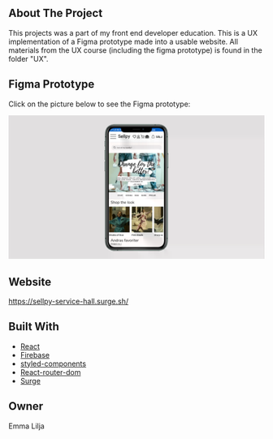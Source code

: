 ## About The Project

This projects was a part of my front end developer education. This is a UX implementation of a Figma prototype made into a usable website. All materials from the UX course (including the figma prototype) is found in the folder "UX". 

## Figma Prototype

Click on the picture below to see the Figma prototype:

  <a href="https://www.figma.com/proto/wEN9ay1rS7nt2kjkOsoNDg/Sellpy-reparationslokal?node-id=2%3A2&scaling=scale-down&page-id=0%3A1&starting-point-node-id=2%3A2&show-proto-sidebar=1">
      <img src="public/images/Figmaprototype.webp" alt="ScreenshotOfFigmaPrototype">
  </a>

  ## Website

  https://sellpy-service-hall.surge.sh/

## Built With

- [React](https://reactjs.org/)
- [Firebase](https://firebase.google.com/docs/guides)
- [styled-components](https://styled-components.com/)
- [React-router-dom](https://reactrouter.com/web/guides/quick-start)
- [Surge](https://surge.sh/)

## Owner

Emma Lilja 
